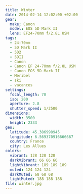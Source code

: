 ```yaml
---
title: Winter
date: 2014-02-14 12:02:00 +02:00
gear:
  make: Canon
  model: EOS 5D Mark II
  lens: EF24-70mm f/2.8L USM
tags:
  - 24-70mm
  - 5D Mark II
  - 5D2
  - 5DII
  - Canon
  - Canon EF 24-70mm f/2.8L USM
  - Canon EOS 5D Mark II
  - Méribel
  - ski
  - vacances
settings:
  focal_length: 70
  iso: 200
  aperture: 2.8
  shutter_speed: 1/2500
dimensions:
  width: 3500
  height: 2333
geo:
  latitude: 45.386998945
  longitude: 6.569370916666667
  country: France
  city: Les Allues
colors:
  vibrant: 128 128 128
  darkVibrant: 66 66 66
  lightVibrant: 189 189 189
  muted: 124 124 124
  darkMuted: 68 68 68
  lightMuted: 188 188 188
file: winter.jpg
---
```




